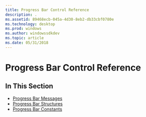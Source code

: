 ```yaml
---
title: Progress Bar Control Reference
description: .
ms.assetid: 89468ecb-045a-4d30-8eb2-db33cbf0780e
ms.technology: desktop
ms.prod: windows
ms.author: windowssdkdev
ms.topic: article
ms.date: 05/31/2018
---
```


# Progress Bar Control Reference

## In This Section

-   [Progress Bar Messages](bumper-progress-bar-control-reference-messages.md)
-   [Progress Bar Structures](bumper-progress-bar-control-reference-structures.md)
-   [Progress Bar Constants](bumper-progress-bar-control-reference-constants.md)

 

 




